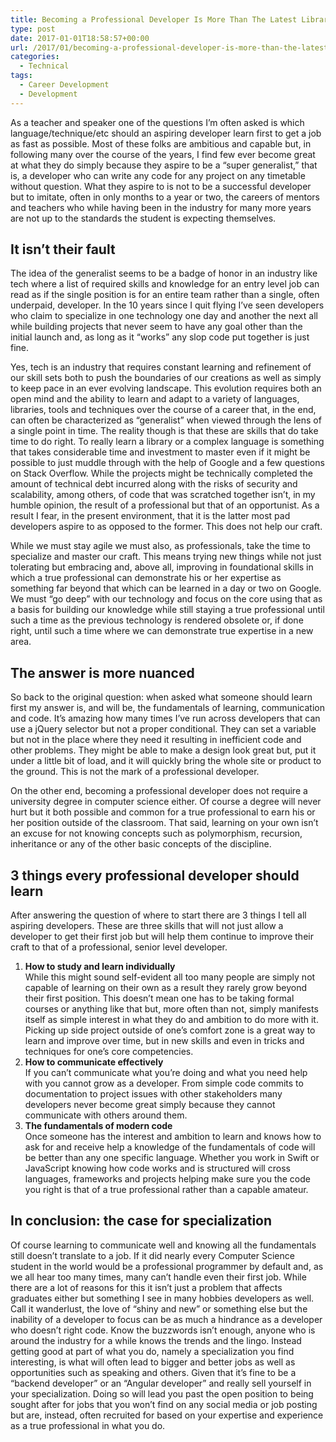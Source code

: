```yaml
---
title: Becoming a Professional Developer Is More Than The Latest Library
type: post
date: 2017-01-01T18:58:57+00:00
url: /2017/01/becoming-a-professional-developer-is-more-than-the-latest-library/
categories:
  - Technical
tags:
  - Career Development
  - Development
---
```


As a teacher and speaker one of the questions I’m often asked is which language/technique/etc should an aspiring developer learn first to get a job as fast as possible. Most of these folks are ambitious and capable but, in following many over the course of the years, I find few ever become great at what they do simply because they aspire to be a “super generalist,” that is, a developer who can write any code for any project on any timetable without question. What they aspire to is not to be a successful developer but to imitate, often in only months to a year or two, the careers of mentors and teachers who while having been in the industry for many more years are not up to the standards the student is expecting themselves.

## It isn’t their fault

The idea of the generalist seems to be a badge of honor in an industry like tech where a list of required skills and knowledge for an entry level job can read as if the single position is for an entire team rather than a single, often underpaid, developer. In the 10 years since I quit flying I’ve seen developers who claim to specialize in one technology one day and another the next all while building projects that never seem to have any goal other than the initial launch and, as long as it “works” any slop code put together is just fine.

Yes, tech is an industry that requires constant learning and refinement of our skill sets both to push the boundaries of our creations as well as simply to keep pace in an ever evolving landscape. This evolution requires both an open mind and the ability to learn and adapt to a variety of languages, libraries, tools and techniques over the course of a career that, in the end, can often be characterized as “generalist” when viewed through the lens of a single point in time. The reality though is that these are skills that do take time to do right. To really learn a library or a complex language is something that takes considerable time and investment to master even if it might be possible to just muddle through with the help of Google and a few questions on Stack Overflow. While the projects might be technically completed the amount of technical debt incurred along with the risks of security and scalability, among others, of code that was scratched together isn’t, in my humble opinion, the result of a professional but that of an opportunist. As a result I fear, in the present environment, that it is the latter most pad developers aspire to as opposed to the former. This does not help our craft.

While we must stay agile we must also, as professionals, take the time to specialize and master our craft. This means trying new things while not just tolerating but embracing and, above all, improving in foundational skills in which a true professional can demonstrate his or her expertise as something far beyond that which can be learned in a day or two on Google. We must “go deep” with our technology and focus on the core using that as a basis for building our knowledge while still staying a true professional until such a time as the previous technology is rendered obsolete or, if done right, until such a time where we can demonstrate true expertise in a new area.

## The answer is more nuanced

So back to the original question: when asked what someone should learn first my answer is, and will be, the fundamentals of learning, communication and code. It’s amazing how many times I’ve run across developers that can use a jQuery selector but not a proper conditional. They can set a variable but not in the place where they need it resulting in inefficient code and other problems. They might be able to make a design look great but, put it under a little bit of load, and it will quickly bring the whole site or product to the ground. This is not the mark of a professional developer.

On the other end, becoming a professional developer does not require a university degree in computer science either. Of course a degree will never hurt but it both possible and common for a true professional to earn his or her position outside of the classroom. That said, learning on your own isn’t an excuse for not knowing concepts such as polymorphism, recursion, inheritance or any of the other basic concepts of the discipline.

## 3 things every professional developer should learn

After answering the question of where to start there are 3 things I tell all aspiring developers. These are three skills that will not just allow a developer to get their first job but will help them continue to improve their craft to that of a professional, senior level developer.

1. **How to study and learn individually** <br />While this might sound self-evident all too many people are simply not capable of learning on their own as a result they rarely grow beyond their first position. This doesn’t mean one has to be taking formal courses or anything like that but, more often than not, simply manifests itself as simple interest in what they do and ambition to do more with it. Picking up side project outside of one’s comfort zone is a great way to learn and improve over time, but in new skills and even in tricks and techniques for one’s core competencies.
2. **How to communicate effectively** <br />If you can’t communicate what you’re doing and what you need help with you cannot grow as a developer. From simple code commits to documentation to project issues with other stakeholders many developers never become great simply because they cannot communicate with others around them.
3. **The fundamentals of modern code** <br />Once someone has the interest and ambition to learn and knows how to ask for and receive help a knowledge of the fundamentals of code will be better than any one specific language. Whether you work in Swift or JavaScript knowing how code works and is structured will cross languages, frameworks and projects helping make sure you the code you right is that of a true professional rather than a capable amateur.

## In conclusion: the case for specialization

Of course learning to communicate well and knowing all the fundamentals still doesn’t translate to a job. If it did nearly every Computer Science student in the world would be a professional programmer by default and, as we all hear too many times, many can’t handle even their first job. While there are a lot of reasons for this it isn’t just a problem that affects graduates either but something I see in many hobbies developers as well. Call it wanderlust, the love of “shiny and new” or something else but the inability of a developer to focus can be as much a hindrance as a developer who doesn’t right code. Know the buzzwords isn’t enough, anyone who is around the industry for a while knows the trends and the lingo. Instead getting good at part of what you do, namely a specialization you find interesting, is what will often lead to bigger and better jobs as well as opportunities such as speaking and others. Given that it’s fine to be a “backend developer” or an “Angular developer” and really sell yourself in your specialization. Doing so will lead you past the open position to being sought after for jobs that you won’t find on any social media or job posting but are, instead, often recruited for based on your expertise and experience as a true professional in what you do.